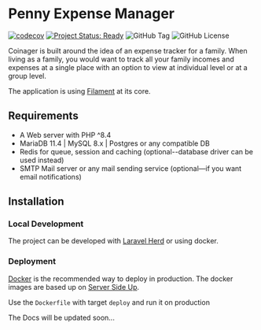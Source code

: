 # Penny Expense Manager

[![codecov](https://codecov.io/gh/coinager/coinager/graph/badge.svg?token=BCAIVTA3GY)](https://codecov.io/gh/coinager/coinager)
[![Project Status: Ready](https://img.shields.io/badge/Project%20Status-Ready-green.svg)](https://github.com/coinager/coinager)
![GitHub Tag](https://img.shields.io/github/v/tag/coinager/coinager)
![GitHub License](https://img.shields.io/github/license/coinager/coinager)

Coinager is built around the idea of an expense tracker for a family.
When living as a family,
you would want
to track all your family incomes and expenses at a single place with an option
to view at individual level or at a group level.

The application is using [Filament](https://filamentphp.com/) at its core.

## Requirements

- A Web server with PHP ^8.4
- MariaDB 11.4 | MySQL 8.x | Postgres or any compatible DB
- Redis for queue, session and caching (optional--database driver can be used instead)
- SMTP Mail server or any mail sending service (optional—if you want email notifications)

## Installation

### Local Development

The project can be developed with [Laravel Herd](https://herd.laravel.com/) or using docker.


### Deployment

[Docker](https://docs.docker.com/get-docker/) is the recommended way to deploy in production.
The docker images are based up on [Server Side Up](https://serversideup.net/open-source/docker-php/docs).

Use the `Dockerfile` with target `deploy` and run it on production

The Docs will be updated soon...
